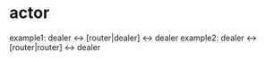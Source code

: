 actor
=====
example1:
dealer <-> [router|dealer] <-> dealer
example2:
dealer <-> [router|router] <-> dealer